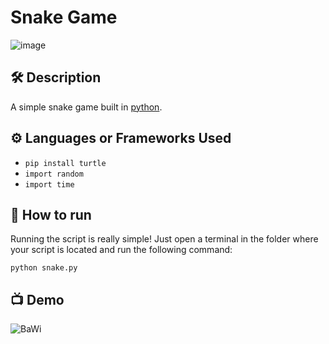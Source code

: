 # Snake Game

![image](https://user-images.githubusercontent.com/128680209/227732065-dc674206-a89c-4ea6-9ec2-04ed9db2f87f.png)


## 🛠 Description

A simple snake game built in [python](https://www.python.org/downloads).

## ⚙️ Languages or Frameworks Used

+ `pip install turtle`
+ `import random`
+ `import time`


## 🌟 How to run

Running the script is really simple! Just open a terminal in the folder where your script is located and run the following command:

`python snake.py`

## 📺 Demo

![BaWi](https://user-images.githubusercontent.com/128680209/227732538-1d4ac388-0b2b-4114-9c18-a34c7ec84b8f.gif)

